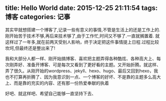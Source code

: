 title: Hello World
date: 2015-12-25 21:11:54
tags: 博客
categories: 记事
---

其实早就想搭建一个博客了,记录一些有意义的事情,不管是生活上的还是工作上的. 刚开始苦于技术不够,再后来技术够了,由于工作忙,时间又不够了.一直就搁置着. 就这样过了一年多,就在前两天受别人影响，终于决定把这件事情提上日程.过程比较坎坷,但最终还是整出来了!

 我和大部分人都一样、刚开始搞博客、喜欢把主题弄得各种酷炫、各种高大上、每次刚弄好、准备开博客、可是每次又看到了更好看的主题。又开始折腾。就这样、弄了很久。从刚开始的wordpress、jekyll、hexo、hugo、最后又回到hexo，我也不打算再折腾了、因为我意识到一点、一个博客的好坏、不是靠的主题多么高大上、而是靠的充实的内容、还有那一份热爱奉献的执着

好吧、就这样吧、希望自己能够一直坚持下去、